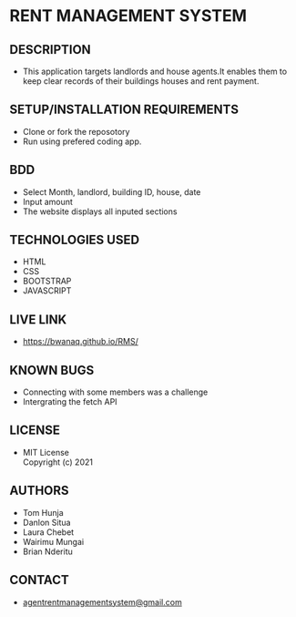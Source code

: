 # RENT MANAGEMENT SYSTEM
## DESCRIPTION
- This application targets landlords and house agents.It enables them to keep clear records of their buildings houses and rent payment.
## SETUP/INSTALLATION REQUIREMENTS
- Clone or fork the reposotory 
- Run using prefered coding app.

## BDD
- Select Month, landlord, building ID, house, date
- Input amount
- The website displays all inputed sections

## TECHNOLOGIES USED

- HTML
- CSS
- BOOTSTRAP
- JAVASCRIPT

## LIVE LINK
* https://bwanaq.github.io/RMS/

## KNOWN BUGS
- Connecting with some members was a challenge
- Intergrating the fetch API

## LICENSE 
- MIT License <br>
  Copyright (c) 2021
## AUTHORS
* Tom Hunja
* Danlon Situa
* Laura Chebet
* Wairimu Mungai
* Brian Nderitu

## CONTACT
- agentrentmanagementsystem@gmail.com
